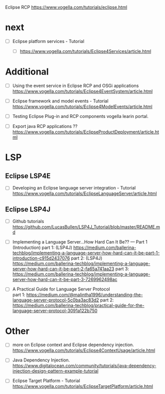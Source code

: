 Eclipse RCP
https://www.vogella.com/tutorials/eclipse.html

# next
- [ ] Eclipse platform services - Tutorial
	- [ ] https://www.vogella.com/tutorials/Eclipse4Services/article.html



# Additional
- [ ] Using the event service in Eclipse RCP and OSGi applications
	https://www.vogella.com/tutorials/Eclipse4EventSystem/article.html
	
- [ ] Eclipse framework and model events - Tutorial
	https://www.vogella.com/tutorials/Eclipse4ModelEvents/article.html

- [ ] Testing Eclipse Plug-in and RCP components
	 vogella learin portal.

- [ ] Export java RCP applications ??
	https://www.vogella.com/tutorials/EclipseProductDeployment/article.html


# LSP
## Eclipse LSP4E 
- [ ] Developing an Eclipse language server integration - Tutorial
	https://www.vogella.com/tutorials/EclipseLanguageServer/article.html

## Eclipse LSP4J
- [ ] Github tutorials
	https://github.com/LucasBullen/LSP4J_Tutorial/blob/master/README.md

- [ ] Implementing a Language Server…How Hard Can It Be?? — Part 1 (Introduction)
	part 1: (LSP4J) https://medium.com/ballerina-techblog/implementing-a-language-server-how-hard-can-it-be-part-1-introduction-c915d2437076
	part 2: (LSP4J) https://medium.com/ballerina-techblog/implementing-a-language-server-how-hard-can-it-be-part-2-fa65a741aa23
	part 3: https://medium.com/ballerina-techblog/implementing-a-language-server-how-hard-can-it-be-part-3-7269962498ac

- [ ] A Practical Guide for Language Server Protocol	
	part 1: https://medium.com/@malintha1996/understanding-the-language-server-protocol-5c0ba3ac83d2
	part 2: https://medium.com/ballerina-techblog/practical-guide-for-the-language-server-protocol-3091a122b750

# Other
- [ ] more on Eclipse context and Eclipse dependency injection.
	https://www.vogella.com/tutorials/Eclipse4ContextUsage/article.html
	
- [ ] Java Dependency Injection.
	https://www.digitalocean.com/community/tutorials/java-dependency-injection-design-pattern-example-tutorial
	 
	 
- [ ] Eclipse Target Platform - Tutorial
	https://www.vogella.com/tutorials/EclipseTargetPlatform/article.html
